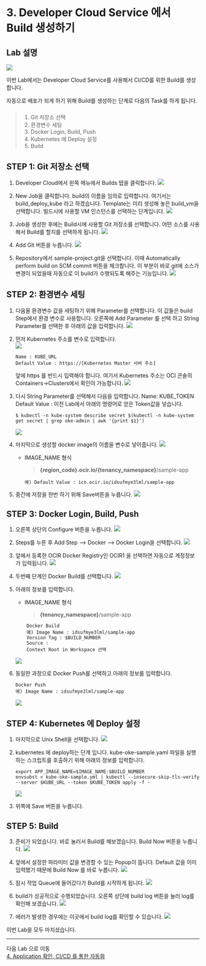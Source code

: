 # 3. Developer Cloud Service 에서 Build 생성하기
## Lab 설명
![](images/scene3.png)

이번 Lab에서는 Developer Cloud Service를 사용해서 CI/CD를 위한 Build를 생성합니다.

자동으로 배포가 되게 하기 위해 Build를 생성하는 단계로 다음의 Task를 하게 됩니다.
###
> 1. Git 저장소 선택
> 2. 환경변수 세팅
> 3. Docker Login, Build, Push
> 4. Kubernetes 에 Deploy 설정
> 5. Build

## **STEP 1**: Git 저장소 선택
1. Developer Cloud에서 왼쪽 메뉴에서 Builds 탭을 클릭합니다.
![](images/devcs_build1.png)

1. New Job을 클릭합니다. build의 이름을 임의로 입력합니다. 여기서는 build_deploy_kube 라고 하겠습니다. Template는 미리 생성해 놓은 build_vm을 선택합니다. 
   빌드시에 사용할 VM 인스턴스를 선택하는 단계입니다.
![](images/devcs_build2.png)


1. Job을 생성한 후에는 Build시에 사용할 Git 저장소를 선택합니다. 어떤 소스를 사용해서 Build를 할지를 선택하게 됩니다.
![](images/devcs_addgit1.png)

1. Add Git 버튼을 누릅니다.
![](images/devcs_addgit2.png)
1. Repository에서 sample-project.git을 선택합니다. 이때 Automatically perform build on SCM commit 버튼을 체크합니다. 이 부분이 바로 git에 소스가 변경이 되었을때 자동으로 이 build가 수행되도록 해주는 기능입니다.
![](images/devcs_addgit3.png)

## **STEP 2**: 환경변수 세팅
1. 다음올 환경변수 값을 세팅하기 위해 Parameter를 선택합니다. 이 값들은 build Step에서 환경 변수로 사용합니다.
   오른쪽에 Add Parameter 를 선택 하고 String Parameter를 선택한 후 아래의 값을 입력합니다.
    ![](images/devcs_param1.png)

1. 먼저 Kubernetes 주소를 변수로 입력합니다.   
    ![](images/devcs_param2.png)
    ```
    Name : KUBE_URL
    Default Value : https://[Kubernetes Master 서버 주소]
    ```
    앞에 https 를 반드시 입력해야 합니다.
    여기서 Kubernetes 주소는 OCI 콘솔의 Containers->Clusters에서 확인이 가능합니다.
    ![](images/devcs_param21.png)

1. 다시 String Parameter를 선택해서 다음을 입력합니다.
    Name: KUBE_TOKEN
    Default Value : 이전 Lab에서 아래의 명령어로 얻은 Token값을 넣습니다.
    ```
    $ kubectl -n kube-system describe secret $(kubectl -n kube-system get secret | grep oke-admin | awk '{print $1}')
    ```
    ![](images/devcs_param3.png)

1. 마지막으로 생성할 docker image의 이름을 변수로 넣어줍니다.
    ![](images/devcs_param4.png)
    
    - IMAGE_NAME 형식
        > **{region_code}.ocir.io/{tenancy_namespace}**/sample-app
      
      ``` 
      예) Default Value : icn.ocir.io/idsufmye3lml/sample-app 
      ```

1. 중간에 저장을 한번 하기 위해 Save버튼을 누릅니다.
![](images/devcs_param.png)

## **STEP 3**: Docker Login, Build, Push
1. 오른쪽 상단의 Configure 버튼을 누릅니다.
   ![](images/devcs_configure.png)

1. Steps를 누른 후 Add Step --> Docker --> Docker Login을 선택합니다.
    ![](images/devcs_step_dockerlogin1.png)

1. 앞에서 등록한 OCIR Docker Registry인 OCIR1 을 선택하면 자동으로 계정정보가 입력됩니다.
    ![](images/devcs_step_dockerlogin2.png)

1. 두번째 단계인 Docker Build를 선택합니다. 
    ![](images/devcs_step_dockerbuild1.png)

1. 아래의 정보를 입력합니다.
    - IMAGE_NAME 형식
        > **{tenancy_namespace}**/sample-app
    
    ```
        Docker Build
        예) Image Name : idsufmye3lml/sample-app
        Version Tag : $BUILD_NUMBER
        Source : 
        Context Root in Workspace 선택
    ```
    ![](images/devcs_step_dockerbuild2.png)    

1. 동일한 과정으로 Docker Push를 선택하고 아래의 정보를 입력합니다. 
    ```
    Docker Push
    예) Image Name : idsufmye3lml/sample-app
    ```
    ![](images/devcs_step_dockerbuild3.png)

## **STEP 4**: Kubernetes 에 Deploy 설정
1. 마지막으로 Unix Shell을 선택합니다.
   ![](images/devcs_step_shell1.png)

1. kubernetes 에 deploy하는 단계 입니다. kube-oke-sample.yaml 파일을 실행하는 스크립트를 호출하기 위해 아래의 정보를 입력합니다.  
    ```
    export APP_IMAGE_NAME=$IMAGE_NAME:$BUILD_NUMBER
    envsubst < kube-oke-sample.yml | kubectl --insecure-skip-tls-verify --server $KUBE_URL --token $KUBE_TOKEN apply -f -
    ```
    
    ![](images/devcs_step_shell2.png)
2. 위쪽에 Save 버튼을 누릅니다.

## **STEP 5**: Build
3. 준비가 되었습니다. 바로 눌러서 Build를 해보겠습니다. Build Now 버튼을 누릅니다.
   ![](images/devcs_step_buildnow.png)
4. 앞에서 설정한 파라미터 값을 변경할 수 있는 Popup이 뜹니다. Default 값을 이미 입력했기 때문에 Build Now 를 바로 누릅니다.
    ![](images/devcs_step_buildnow2.png)

5. 잠시 작업 Queue에 들어갔다가 Build를 시작하게 됩니다.
    ![](images/devcs_step_buildnow3.png)

1. build가 성공적으로 수행되었습니다. 오른쪽 상단에 build log 버튼을 눌러 log를 확인해 보겠습니다.
    ![](images/devcs_buildok.png)

1. 에러가 발생한 경우에는 이곳에서 build log를 확인할 수 있습니다. 
    ![](images/devcs_buildlog.png)


이번 Lab을 모두 마치셨습니다.

----
다음 Lab 으로 이동  
[4. Application 확인, CI/CD 를 통한 자동화](./app.md)
